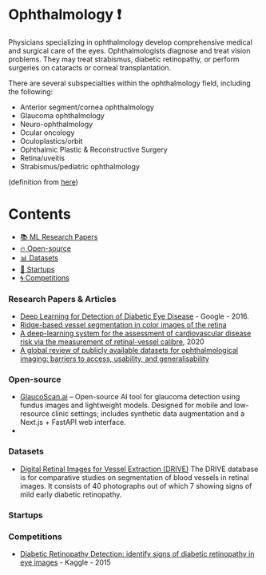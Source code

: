 # Ophthalmology :heavy_exclamation_mark:
Physicians specializing in ophthalmology develop comprehensive medical and surgical care of the eyes. Ophthalmologists diagnose and treat vision problems. They may treat strabismus, diabetic retinopathy, or perform surgeries on cataracts or corneal transplantation.

There are several subspecialties within the ophthalmology field, including the following:

* Anterior segment/cornea ophthalmology
* Glaucoma ophthalmology
* Neuro-ophthalmology
* Ocular oncology
* Oculoplastics/orbit
* Ophthalmic Plastic & Reconstructive Surgery
* Retina/uveitis
* Strabismus/pediatric ophthalmology

(definition from [here](https://www.sgu.edu/blog/medical/ultimate-list-of-medical-specialties/))

# Contents 
- [:books: ML Research Papers](#research-papers)
- [:fire: Open-source](#open-source)
- [:bar_chart: Datasets](#datasets)
- [:eyes: Startups](#startups)
- [:cyclone: Competitions](#competitions)

### Research Papers & Articles
- [Deep Learning for Detection of Diabetic Eye Disease](https://ai.googleblog.com/2016/11/deep-learning-for-detection-of-diabetic.html) - Google - 2016.
- [Ridge-based vessel segmentation in color images of the retina]( https://ieeexplore.ieee.org/document/1282003)
- [A deep-learning system for the assessment of cardiovascular disease risk via the measurement of retinal-vessel calibre](https://www.nature.com/articles/s41551-020-00626-4), 2020
- [A global review of publicly available datasets for ophthalmological imaging: barriers to access, usability, and generalisability](https://www.thelancet.com/journals/landig/article/PIIS2589-7500(20)30240-5/fulltext)

### Open-source
- [GlaucoScan.ai](https://github.com/KrishNachnani/glaucoma-detector-ai) – Open-source AI tool for glaucoma detection using fundus images and lightweight models. Designed for mobile and low-resource clinic settings; includes synthetic data augmentation and a Next.js + FastAPI web interface.
- 
### Datasets
- [Digital Retinal Images for Vessel Extraction (DRIVE)](http://www.isi.uu.nl/Research/Databases/DRIVE/download.php) The DRIVE database is for comparative studies on segmentation of blood vessels in retinal images. It consists of 40 photographs out of which 7 showing signs of mild early diabetic retinopathy.

### Startups

### Competitions
- [Diabetic Retinopathy Detection: identify signs of diabetic retinopathy in eye images](https://www.kaggle.com/c/diabetic-retinopathy-detection) - Kaggle - 2015
